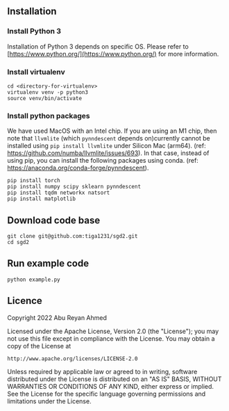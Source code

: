 ## Installation

### Install Python 3
Installation of Python 3 depends on specific OS. Please refer to [https://www.python.org/](https://www.python.org/) for more information.

### Install virtualenv

    cd <directory-for-virtualenv>
    virtualenv venv -p python3
    source venv/bin/activate

### Install python packages

We have used MacOS with an Intel chip. If you are using an M1 chip, then note that `llvmlite` (which `pynndescent` depends on)currently cannot be installed using `pip install llvmlite` under Silicon Mac (arm64). (ref: https://github.com/numba/llvmlite/issues/693). In that case, instead of using pip, you can install the following packages using conda. (ref: https://anaconda.org/conda-forge/pynndescent).


    pip install torch 
    pip install numpy scipy sklearn pynndescent
    pip install tqdm networkx natsort
    pip install matplotlib


## Download code base

    git clone git@github.com:tiga1231/sgd2.git
    cd sgd2

## Run example code

    python example.py

 
## Licence

Copyright 2022 Abu Reyan Ahmed

Licensed under the Apache License, Version 2.0 (the "License");
you may not use this file except in compliance with the License.
You may obtain a copy of the License at

    http://www.apache.org/licenses/LICENSE-2.0

Unless required by applicable law or agreed to in writing, software
distributed under the License is distributed on an "AS IS" BASIS,
WITHOUT WARRANTIES OR CONDITIONS OF ANY KIND, either express or implied.
See the License for the specific language governing permissions and
limitations under the License.
